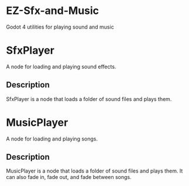 # EZ-Sfx-and-Music
 Godot 4 utilities for playing sound and music

# SfxPlayer
A node for loading and playing sound effects.

## Description
SfxPlayer is a node that loads a folder of sound files and plays them.


# MusicPlayer
A node for loading and playing songs.

## Description
MusicPlayer is a node that loads a folder of sound files and plays them. It can also fade in, fade out, and fade between songs.
